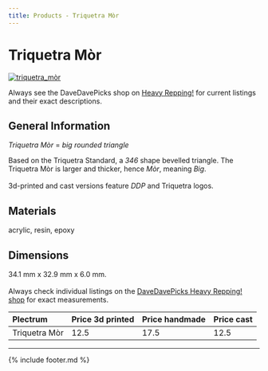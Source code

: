 ```yaml
---
title: Products - Triquetra Mòr
---
```

# Triquetra Mòr

[![triquetra_mòr](../../assets/images/triquetra_mòr.jpg "Triquetra_mòr")](/picks/triquetra_mòr)

Always see the DaveDavePicks shop on [Heavy Repping!](https://www.heavyrepping.com/store/shop/davedavepicks/) for current listings and their exact descriptions.

## General Information
*Triquetra Mòr* = *big rounded triangle*

Based on the Triquetra Standard, a *346* shape bevelled triangle. The Triquetra Mòr is larger and thicker, hence *Mòr*, meaning *Big*.<br/><br/>3d-printed and cast versions feature *DDP* and Triquetra logos.

## Materials
acrylic, resin, epoxy

## Dimensions
34.1 mm x 32.9 mm x 6.0 mm.<br/><br/>Always check individual listings on the [DaveDavePicks Heavy Repping! shop](https://www.heavyrepping.com/shop/store/davedavepicks/) for exact measurements.

| **Plectrum**                                        | **Price 3d printed**   | **Price handmade**   | **Price cast**   |
|:----------------------------------------------------|:-----------------------|:---------------------|:-----------------|
| Triquetra Mòr                                          | 12.5               | 17.5             | 12.5         |

---

{% include footer.md %}